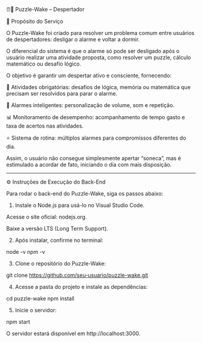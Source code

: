⏰🧩 Puzzle-Wake – Despertador

🎯 Propósito do Serviço

O Puzzle-Wake foi criado para resolver um problema comum entre usuários de despertadores: desligar o alarme e voltar a dormir.

O diferencial do sistema é que o alarme só pode ser desligado após o usuário realizar uma atividade proposta, como resolver um puzzle, cálculo matemático ou desafio lógico.

O objetivo é garantir um despertar ativo e consciente, fornecendo:

🧩 Atividades obrigatórias: desafios de lógica, memória ou matemática que precisam ser resolvidos para parar o alarme.

🔔 Alarmes inteligentes: personalização de volume, som e repetição.

📊 Monitoramento de desempenho: acompanhamento de tempo gasto e taxa de acertos nas atividades.

⭐ Sistema de rotina: múltiplos alarmes para compromissos diferentes do dia.


Assim, o usuário não consegue simplesmente apertar “soneca”, mas é estimulado a acordar de fato, iniciando o dia com mais disposição.


---

⚙ Instruções de Execução do Back-End

Para rodar o back-end do Puzzle-Wake, siga os passos abaixo:

1. Instale o Node.js para usá-lo no Visual Studio Code.

Acesse o site oficial: nodejs.org.

Baixe a versão LTS (Long Term Support).



2. Após instalar, confirme no terminal:

node -v
npm -v


3. Clone o repositório do Puzzle-Wake:

git clone https://github.com/seu-usuario/puzzle-wake.git


4. Acesse a pasta do projeto e instale as dependências:

cd puzzle-wake
npm install


5. Inicie o servidor:

npm start



O servidor estará disponível em http://localhost:3000.
